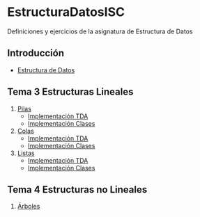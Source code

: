 # EstructuraDatosISC
Definiciones y ejercicios de la asignatura de Estructura de Datos
## Introducción 
- [Estructura de Datos](https://github.com/LuisOmarFlores6627/EstructuraDatosISC/blob/main/Definicion%20%20EstructuraDatos) 

## Tema 3 Estructuras Lineales
1. [Pilas](https://github.com/LuisOmarFlores6627/EstructuraDatosISC/blob/main/Pila/Pila.txt)
   - [Implementación TDA](https://github.com/LuisOmarFlores6627/EstructuraDatosISC/blob/main/Pila/Implementación%20TDA) 
   - [Implementación Clases](https://github.com/LuisOmarFlores6627/EstructuraDatosISC/blob/main/Pila/Implementaci%C3%B3n%20clases) 
2. [Colas](https://github.com/LuisOmarFlores6627/EstructuraDatosISC/blob/main/Colas/Cola.txt)
   - [Implementación TDA](https://github.com/LuisOmarFlores6627/EstructuraDatosISC/blob/main/Colas/Implementaci%C3%B3n%20TDA) 
   - [Implementación Clases](https://github.com/LuisOmarFlores6627/EstructuraDatosISC/blob/main/Colas/Implementaci%C3%B3n%20Clases) 
3. [Listas](https://github.com/LuisOmarFlores6627/EstructuraDatosISC/blob/main/Listas/Listas.txt)
   - [Implementación TDA](https://github.com/LuisOmarFlores6627/EstructuraDatosISC/blob/main/Listas/Implementaci%C3%B3n%20TDA) 
   - [Implementación Clases](https://github.com/LuisOmarFlores6627/EstructuraDatosISC/blob/main/Listas/Implementaci%C3%B3n%20Clases) 
## Tema 4 Estructuras no Lineales
1. [Árboles]()


